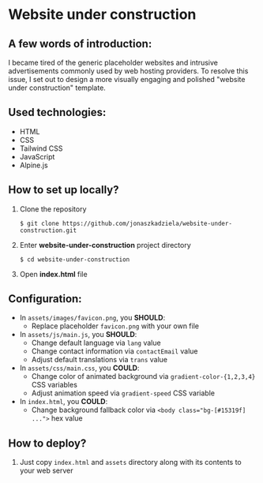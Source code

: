 # Website under construction

## A few words of introduction:
I became tired of the generic placeholder websites and intrusive advertisements commonly used by web hosting providers.
To resolve this issue, I set out to design a more visually engaging and polished "website under construction" template.

## Used technologies:
* HTML
* CSS
* Tailwind CSS
* JavaScript
* Alpine.js

## How to set up locally?
1. Clone the repository
	```
	$ git clone https://github.com/jonaszkadziela/website-under-construction.git
	```
1. Enter **website-under-construction** project directory
	```
	$ cd website-under-construction
	```
1. Open **index.html** file

## Configuration:
* In `assets/images/favicon.png`, you **SHOULD**:
    * Replace placeholder `favicon.png` with your own file
* In `assets/js/main.js`, you **SHOULD**:
    * Change default language via `lang` value
    * Change contact information via `contactEmail` value
    * Adjust default translations via `trans` value
* In `assets/css/main.css`, you **COULD**:
    * Change color of animated background via `gradient-color-{1,2,3,4}` CSS variables
    * Adjust animation speed via `gradient-speed` CSS variable
* In `index.html`, you **COULD**:
    * Change background fallback color via `<body class="bg-[#15319f] ...">` hex value

## How to deploy?
1. Just copy `index.html` and `assets` directory along with its contents to your web server
